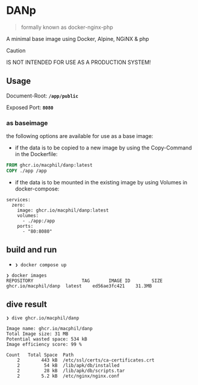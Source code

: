# DANp

> formally known as docker-nginx-php

A minimal base image using Docker, Alpine, NGiNX & php

> [!CAUTION]
>
> IS NOT INTENDED FOR USE AS A PRODUCTION SYSTEM!



## Usage

Document-Root: **`/app/public`**

Exposed Port: **`8080`**

### as baseimage

the following options are available for use as a base image:
- if the data is to be copied to a new image by using the Copy-Command in the Dockerfile:

```dockerfile
FROM ghcr.io/macphil/danp:latest
COPY ./app /app
```

- if the data is to be mounted in the existing image by using Volumes in docker-compose:

```
services:
  zero:
    image: ghcr.io/macphil/danp:latest
    volumes:
      - ./app:/app
    ports:
      - "80:8080"
```

 

## build and run

- `❯ docker compose up`

```
❯ docker images
REPOSITORY     				TAG       IMAGE ID        SIZE
ghcr.io/macphil/danp  latest    ed56ae3fc421    31.3MB
```

## dive result

```
❯ dive ghcr.io/macphil/danp

Image name: ghcr.io/macphil/danp
Total Image size: 31 MB
Potential wasted space: 534 kB
Image efficiency score: 99 %

Count   Total Space  Path
    2        443 kB  /etc/ssl/certs/ca-certificates.crt
    2         54 kB  /lib/apk/db/installed
    2         28 kB  /lib/apk/db/scripts.tar
    2        5.2 kB  /etc/nginx/nginx.conf
```
